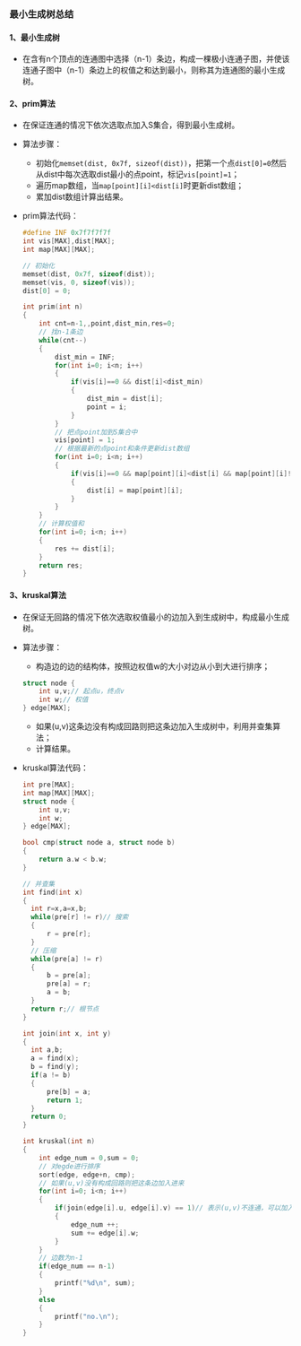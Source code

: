 ### 最小生成树总结

#### 1、最小生成树

- 在含有n个顶点的连通图中选择（n-1）条边，构成一棵极小连通子图，并使该连通子图中（n-1）条边上的权值之和达到最小，则称其为连通图的最小生成树。

#### 2、prim算法

- 在保证连通的情况下依次选取点加入S集合，得到最小生成树。

- 算法步骤：

  - 初始化```memset(dist, 0x7f, sizeof(dist))```，把第一个点```dist[0]=0```然后从dist中每次选取dist最小的点point，标记```vis[point]=1```；
  - 遍历map数组，当```map[point][i]<dist[i]```时更新dist数组；
  - 累加dist数组计算出结果。

- prim算法代码：

  ````c++
  #define INF 0x7f7f7f7f
  int vis[MAX],dist[MAX];
  int map[MAX][MAX];
  
  // 初始化
  memset(dist, 0x7f, sizeof(dist));
  memset(vis, 0, sizeof(vis));
  dist[0] = 0;
  
  int prim(int n)
  {
      int cnt=n-1,,point,dist_min,res=0;
      // 找n-1条边
      while(cnt--)
      {
          dist_min = INF;
          for(int i=0; i<n; i++)
          {
              if(vis[i]==0 && dist[i]<dist_min)
              {
                  dist_min = dist[i];
                  point = i;
              }
          }
          // 把点point加到S集合中
          vis[point] = 1;
          // 根据最新的点point和条件更新dist数组
          for(int i=0; i<n; i++)
          {
              if(vis[i]==0 && map[point][i]<dist[i] && map[point][i]!=INF)
              {
                  dist[i] = map[point][i];
              }
          }
      }
      // 计算权值和       
      for(int i=0; i<n; i++)
      {
          res += dist[i];
      }
      return res;
  }
  ````

#### 3、kruskal算法

- 在保证无回路的情况下依次选取权值最小的边加入到生成树中，构成最小生成树。

- 算法步骤：

  - 构造边的边的结构体，按照边权值w的大小对边从小到大进行排序；

  ````c++
  struct node {
      int u,v;// 起点u，终点v
      int w;// 权值
  } edge[MAX];
  ````

  - 如果(u,v)这条边没有构成回路则把这条边加入生成树中，利用并查集算法；
  - 计算结果。

- kruskal算法代码：

  ````c++
  int pre[MAX];
  int map[MAX][MAX];
  struct node {
      int u,v;
      int w;
  } edge[MAX];
  
  bool cmp(struct node a, struct node b)
  {
      return a.w < b.w;
  }
  
  // 并查集
  int find(int x)
  {
  	int r=x,a=x,b;
  	while(pre[r] != r)// 搜索 
  	{
  		r = pre[r];
  	}
  	// 压缩
  	while(pre[a] != r) 
  	{
  		b = pre[a];
  		pre[a] = r;
  		a = b;
  	}
  	return r;// 根节点 
  }
  
  int join(int x, int y)
  {
  	int a,b;
  	a = find(x);
  	b = find(y);
  	if(a != b)
  	{
  		pre[b] = a;
  		return 1;
  	}	
  	return 0;
  }
  
  int kruskal(int n)
  {
      int edge_num = 0,sum = 0;
      // 对egde进行排序
      sort(edge, edge+n, cmp);
      // 如果(u,v)没有构成回路则把这条边加入进来
      for(int i=0; i<n; i++)
      {
          if(join(edge[i].u, edge[i].v) == 1)// 表示(u,v)不连通，可以加入
          {
              edge_num ++;
              sum += edge[i].w;
          }
      }
      // 边数为n-1
      if(edge_num == n-1)
      {
          printf("%d\n", sum);
      }
      else
      {
          printf("no.\n");
      }
  }
  ````
